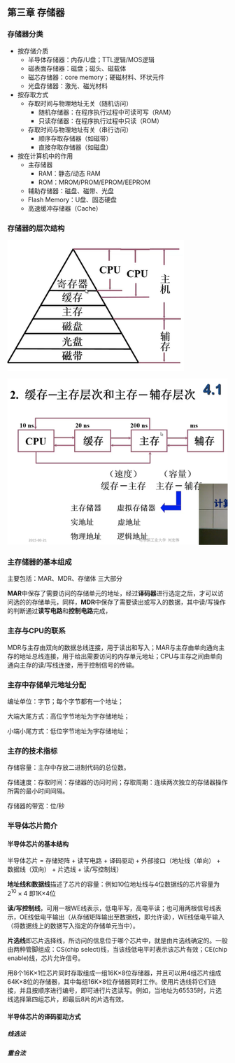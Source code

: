 ## 第三章 存储器

### 存储器分类

- 按存储介质
  - 半导体存储器：内存/U盘；TTL逻辑/MOS逻辑
  - 磁表面存储器：磁盘；磁头、磁载体
  - 磁芯存储器：core memory；硬磁材料、环状元件
  - 光盘存储器：激光、磁光材料
- 按存取方式
  - 存取时间与物理地址无关（随机访问）
    - 随机存储器：在程序执行过程中可读可写（RAM）
    - 只读存储器：在程序执行过程中只读（ROM）
  - 存取时间与物理地址有关（串行访问）
    - 顺序存取存储器（如磁带）
    - 直接存取存储器（如磁盘）
- 按在计算机中的作用
  - 主存储器
    - RAM：静态/动态 RAM
    - ROM：MROM/PROM/EPROM/EEPROM
  - 辅助存储器：磁盘、磁带、光盘
  - Flash Memory：U盘、固态硬盘
  - 高速缓冲存储器（Cache）

### 存储器的层次结构

![1587366946373](../images/1587366946373.png)

 ![2](../images/2.png)

### 主存储器的基本组成

主要包括：MAR、MDR、存储体 三大部分

**MAR**中保存了需要访问的存储单元的地址，经过**译码器**进行选定之后，才可以访问选的的存储单元，同样，**MDR**中保存了需要读出或写入的数据，其中读/写操作的判断通过**读写电路**和**控制电路**完成，

### 主存与CPU的联系

MDR与主存由双向的数据总线连接，用于读出和写入；MAR与主存由单向通向主存的地址总线连接，用于给出需要访问的内存单元地址；CPU与主存之间由单向通向主存的读/写线连接，用于控制信号的传输。

### 主存中存储单元地址分配

 编址单位：字节；每个字节都有一个地址；

大端大尾方式：高位字节地址为字存储地址；

小端小尾方式：低位字节地址为字存储地址；

### 主存的技术指标

存储容量：主存中存放二进制代码的总位数。

存储速度：存取时间：存储器的访问时间；存取周期：连续两次独立的存储器操作所需的最小时间间隔。

存储器的带宽：位/秒

### 半导体芯片简介

#### 半导体芯片的基本结构

半导体芯片 = 存储矩阵 + 读写电路 + 译码驱动 + 外部接口（地址线（单向） + 数据线（双向） + 片选线 + 读/写控制线）

**地址线和数据线**描述了芯片的容量：例如10位地址线与4位数据线的芯片容量为$2^{10}×4$ 即1K×4​位

**读/写控制线**，可用一根WE线表示，低电平写，高电平读；也可用两根信号线表示，OE线低电平输出（从存储矩阵输出至数据线，即允许读），WE线低电平输入（将数据线上的数据写入指定的存储单元当中）。

**片选线**即芯片选择线，所访问的信息位于哪个芯片中，就是由片选线确定的。一般由两种管脚组成：CS(chip select)线，当该线低电平时表示该芯片有效；CE(chip enable)线，芯片允许信号。

用8个16K×1位芯片同时存取组成一组16K×8位存储器，并且可以用4组芯片组成64K×8位的存储器，其中每组16K×8位存储器同时工作。使用片选线将它们连接，并且按顺序进行编号，即可进行片选读写。例如，当地址为65535时，片选线选择第四组芯片，即最后8片的片选有效。

#### 半导体芯片的译码驱动方式

##### 线选法

##### 重合法



